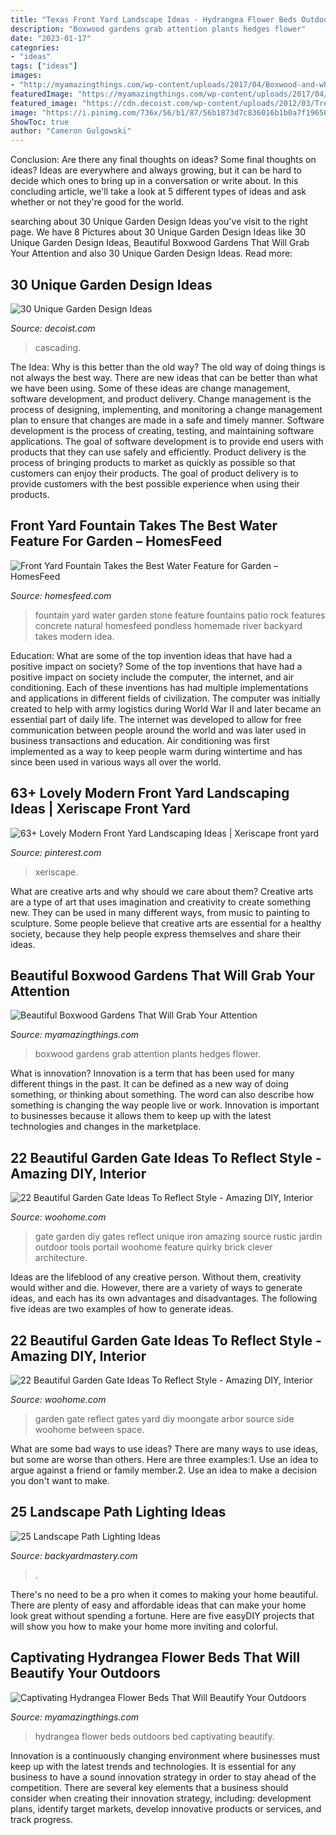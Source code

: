 ```yaml
---
title: "Texas Front Yard Landscape Ideas - Hydrangea Flower Beds Outdoors Bed Captivating Beautify"
description: "Boxwood gardens grab attention plants hedges flower"
date: "2023-01-17"
categories:
- "ideas"
tags: ["ideas"]
images:
- "http://myamazingthings.com/wp-content/uploads/2017/04/Boxwood-and-white-flower-hedges.jpg"
featuredImage: "https://myamazingthings.com/wp-content/uploads/2017/04/outdoors.png"
featured_image: "https://cdn.decoist.com/wp-content/uploads/2012/03/Trellis1.jpg"
image: "https://i.pinimg.com/736x/56/b1/87/56b1873d7c836016b1b0a7f1965655a6.jpg"
ShowToc: true
author: "Cameron Gulgowski"
---
```



Conclusion: Are there any final thoughts on ideas?
Some final thoughts on ideas? Ideas are everywhere and always growing, but it can be hard to decide which ones to bring up in a conversation or write about. In this concluding article, we'll take a look at 5 different types of ideas and ask whether or not they're good for the world.

	

		
searching about 30 Unique Garden Design Ideas you've visit to the right page. We have 8 Pictures about 30 Unique Garden Design Ideas like 30 Unique Garden Design Ideas, Beautiful Boxwood Gardens That Will Grab Your Attention and also 30 Unique Garden Design Ideas. Read more:
		
    
## 30 Unique Garden Design Ideas

<img loading=lazy src="https://cdn.decoist.com/wp-content/uploads/2012/03/Trellis1.jpg" onerror="this.onerror=null;this.src='https://tse3.mm.bing.net/th?id=OIP.pLCOuQ99-Dq77DwQTmKJqAHaJ4&amp;pid=15.1';" alt="30 Unique Garden Design Ideas">

_Source: decoist.com_

>cascading. 

	

The Idea: Why is this better than the old way?
The old way of doing things is not always the best way. There are new ideas that can be better than what we have been using. Some of these ideas are change management, software development, and product delivery. Change management is the process of designing, implementing, and monitoring a change management plan to ensure that changes are made in a safe and timely manner. Software development is the process of creating, testing, and maintaining software applications. The goal of software development is to provide end users with products that they can use safely and efficiently. Product delivery is the process of bringing products to market as quickly as possible so that customers can enjoy their products. The goal of product delivery is to provide customers with the best possible experience when using their products.

    
## Front Yard Fountain Takes The Best Water Feature For Garden – HomesFeed

<img loading=lazy src="https://homesfeed.com/wp-content/uploads/2015/09/unique-stone-front-yard-fountain-idea-with-greenery-and-concrete-patio.jpg" onerror="this.onerror=null;this.src='https://tse4.mm.bing.net/th?id=OIP.pYVrRBv8JidwMXQBrrlgigHaEK&amp;pid=15.1';" alt="Front Yard Fountain Takes the Best Water Feature for Garden – HomesFeed">

_Source: homesfeed.com_

>fountain yard water garden stone feature fountains patio rock features concrete natural homesfeed pondless homemade river backyard takes modern idea. 

	

Education: What are some of the top invention ideas that have had a positive impact on society?
Some of the top inventions that have had a positive impact on society include the computer, the internet, and air conditioning. Each of these inventions has had multiple implementations and applications in different fields of civilization. The computer was initially created to help with army logistics during World War II and later became an essential part of daily life. The internet was developed to allow for free communication between people around the world and was later used in business transactions and education. Air conditioning was first implemented as a way to keep people warm during wintertime and has since been used in various ways all over the world.

    
## 63+ Lovely Modern Front Yard Landscaping Ideas | Xeriscape Front Yard

<img loading=lazy src="https://i.pinimg.com/736x/56/b1/87/56b1873d7c836016b1b0a7f1965655a6.jpg" onerror="this.onerror=null;this.src='https://tse1.mm.bing.net/th?id=OIP.os9OJTWWqWee_NhmxQe1CwHaJ3&amp;pid=15.1';" alt="63+ Lovely Modern Front Yard Landscaping Ideas | Xeriscape front yard">

_Source: pinterest.com_

>xeriscape. 

	

What are creative arts and why should we care about them?
Creative arts are a type of art that uses imagination and creativity to create something new. They can be used in many different ways, from music to painting to sculpture. Some people believe that creative arts are essential for a healthy society, because they help people express themselves and share their ideas.

    
## Beautiful Boxwood Gardens That Will Grab Your Attention

<img loading=lazy src="http://myamazingthings.com/wp-content/uploads/2017/04/Boxwood-and-white-flower-hedges.jpg" onerror="this.onerror=null;this.src='https://tse1.mm.bing.net/th?id=OIP.1jTZsWcD2X9HT3qyko9l-gHaJ4&amp;pid=15.1';" alt="Beautiful Boxwood Gardens That Will Grab Your Attention">

_Source: myamazingthings.com_

>boxwood gardens grab attention plants hedges flower. 

	

What is innovation?
Innovation is a term that has been used for many different things in the past. It can be defined as a new way of doing something, or thinking about something. The word can also describe how something is changing the way people live or work. Innovation is important to businesses because it allows them to keep up with the latest technologies and changes in the marketplace.

    
## 22 Beautiful Garden Gate Ideas To Reflect Style - Amazing DIY, Interior

<img loading=lazy src="http://www.woohome.com/wp-content/uploads/2014/03/garden-gate-3.jpg" onerror="this.onerror=null;this.src='https://tse2.mm.bing.net/th?id=OIP.NefSL-YnZ59MIBU_2jd_PAHaJ4&amp;pid=15.1';" alt="22 Beautiful Garden Gate Ideas To Reflect Style - Amazing DIY, Interior">

_Source: woohome.com_

>gate garden diy gates reflect unique iron amazing source rustic jardin outdoor tools portail woohome feature quirky brick clever architecture. 

	

Ideas are the lifeblood of any creative person. Without them, creativity would wither and die. However, there are a variety of ways to generate ideas, and each has its own advantages and disadvantages. The following five ideas are two examples of how to generate ideas.

    
## 22 Beautiful Garden Gate Ideas To Reflect Style - Amazing DIY, Interior

<img loading=lazy src="http://www.woohome.com/wp-content/uploads/2014/03/garden-gate-8.jpg" onerror="this.onerror=null;this.src='https://tse4.mm.bing.net/th?id=OIP.LuREZQTCz9xo6ariBPpxawHaLF&amp;pid=15.1';" alt="22 Beautiful Garden Gate Ideas To Reflect Style - Amazing DIY, Interior">

_Source: woohome.com_

>garden gate reflect gates yard diy moongate arbor source side woohome between space. 

	

What are some bad ways to use ideas?
There are many ways to use ideas, but some are worse than others. Here are three examples:1. Use an idea to argue against a friend or family member.2. Use an idea to make a decision you don't want to make.
    
## 25 Landscape Path Lighting Ideas

<img loading=lazy src="https://backyardmastery.com/wp-content/uploads/2018/07/12-landscape-path-lighting.jpg" onerror="this.onerror=null;this.src='https://tse1.mm.bing.net/th?id=OIP.5VplijFXo_IVi0P1tBC6kQHaLI&amp;pid=15.1';" alt="25 Landscape Path Lighting Ideas">

_Source: backyardmastery.com_

>. 

	

There's no need to be a pro when it comes to making your home beautiful. There are plenty of easy and affordable ideas that can make your home look great without spending a fortune. Here are five easyDIY projects that will show you how to make your home more inviting and colorful.

    
## Captivating Hydrangea Flower Beds That Will Beautify Your Outdoors

<img loading=lazy src="https://myamazingthings.com/wp-content/uploads/2017/04/outdoors.png" onerror="this.onerror=null;this.src='https://tse3.mm.bing.net/th?id=OIP.9K2sNem8sGW3adn9uqeXSgHaLB&amp;pid=15.1';" alt="Captivating Hydrangea Flower Beds That Will Beautify Your Outdoors">

_Source: myamazingthings.com_

>hydrangea flower beds outdoors bed captivating beautify. 

	

Innovation is a continuously changing environment where businesses must keep up with the latest trends and technologies. It is essential for any business to have a sound innovation strategy in order to stay ahead of the competition. There are several key elements that a business should consider when creating their innovation strategy, including: development plans, identify target markets, develop innovative products or services, and track progress.

